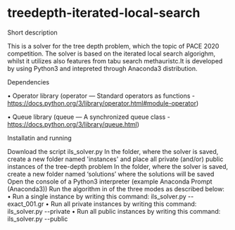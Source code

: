 # treedepth-iterated-local-search

Short description

This is a solver for the tree depth problem, which the topic of PACE 2020 competition. The solver is based on the iterated local search algorighm, whilst it utilizes also features from tabu search methauristc.It is developed by using Python3 and intepreted through Anaconda3 distribution.

Dependencies

•	Operator library (operator — Standard operators as functions - https://docs.python.org/3/library/operator.html#module-operator)

•	Queue library (queue — A synchronized queue class - https://docs.python.org/3/library/queue.html)


Installatin and running

Download the script ils_solver.py
In the folder, where the solver is saved, create a new folder named 'instances' and place all private (and/or) public instances of the tree-depth problem 
In the folder, where the solver is saved, create a new folder named ‘solutions’ where the solutions will be saved
Open the console of a Python3 interpreter (example Anaconda Prompt (Anaconda3))
Run the algorithm in of the three modes as described below:
•	Run a single instance by writing this command: ils_solver.py --exact_001.gr
•	Run all private instances by writing this command: ils_solver.py --private
•	Run all public instances by writing this command: ils_solver.py --public 

